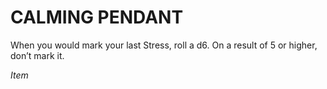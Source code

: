 ﻿---
tags:
  - Item
name: 'CALMING PENDANT'
description: 'When you would mark your last Stress, roll a d6. On a result of 5 or higher, don’t mark it.'
---

# CALMING PENDANT

When you would mark your last Stress, roll a d6. On a result of 5 or higher, don’t mark it.

*Item*
